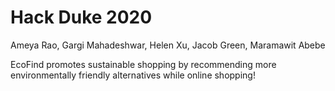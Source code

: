 # Hack Duke 2020 

Ameya Rao, Gargi Mahadeshwar, Helen Xu, Jacob Green, Maramawit Abebe

EcoFind promotes sustainable shopping by recommending more environmentally friendly alternatives while online shopping!
